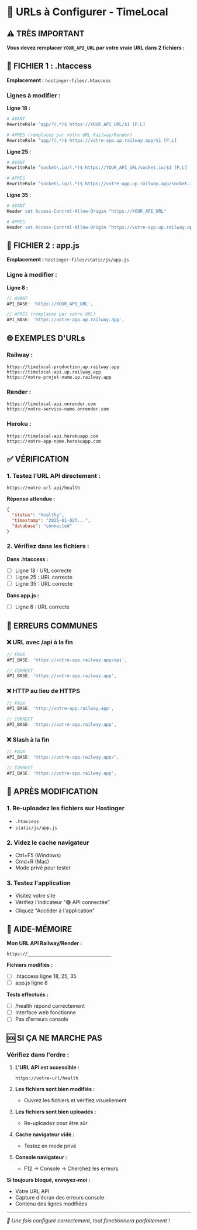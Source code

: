 # 🔧 URLs à Configurer - TimeLocal

## ⚠️ TRÈS IMPORTANT

**Vous devez remplacer `YOUR_API_URL` par votre vraie URL dans 2 fichiers :**

## 📄 FICHIER 1 : .htaccess

**Emplacement :** `hostinger-files/.htaccess`

### **Lignes à modifier :**

**Ligne 18 :**
```apache
# AVANT
RewriteRule ^app/?(.*)$ https://YOUR_API_URL/$1 [P,L]

# APRÈS (remplacez par votre URL Railway/Render)
RewriteRule ^app/?(.*)$ https://votre-app.up.railway.app/$1 [P,L]
```

**Ligne 25 :**
```apache
# AVANT
RewriteRule ^socket\.io/(.*)$ https://YOUR_API_URL/socket.io/$1 [P,L]

# APRÈS
RewriteRule ^socket\.io/(.*)$ https://votre-app.up.railway.app/socket.io/$1 [P,L]
```

**Ligne 35 :**
```apache
# AVANT
Header set Access-Control-Allow-Origin "https://YOUR_API_URL"

# APRÈS
Header set Access-Control-Allow-Origin "https://votre-app.up.railway.app"
```

## 📄 FICHIER 2 : app.js

**Emplacement :** `hostinger-files/static/js/app.js`

### **Ligne à modifier :**

**Ligne 8 :**
```javascript
// AVANT
API_BASE: 'https://YOUR_API_URL',

// APRÈS (remplacez par votre URL)
API_BASE: 'https://votre-app.up.railway.app',
```

## 🌐 EXEMPLES D'URLs

### **Railway :**
```
https://timelocal-production.up.railway.app
https://timelocal-api.up.railway.app
https://votre-projet-name.up.railway.app
```

### **Render :**
```
https://timelocal-api.onrender.com
https://votre-service-name.onrender.com
```

### **Heroku :**
```
https://timelocal-api.herokuapp.com
https://votre-app-name.herokuapp.com
```

## ✅ VÉRIFICATION

### **1. Testez l'URL API directement :**
```
https://votre-url-api/health
```

**Réponse attendue :**
```json
{
  "status": "healthy",
  "timestamp": "2025-01-02T...",
  "database": "connected"
}
```

### **2. Vérifiez dans les fichiers :**

**Dans .htaccess :**
- [ ] Ligne 18 : URL correcte
- [ ] Ligne 25 : URL correcte  
- [ ] Ligne 35 : URL correcte

**Dans app.js :**
- [ ] Ligne 8 : URL correcte

## 🚨 ERREURS COMMUNES

### **❌ URL avec /api à la fin**
```javascript
// FAUX
API_BASE: 'https://votre-app.railway.app/api',

// CORRECT
API_BASE: 'https://votre-app.railway.app',
```

### **❌ HTTP au lieu de HTTPS**
```javascript
// FAUX
API_BASE: 'http://votre-app.railway.app',

// CORRECT
API_BASE: 'https://votre-app.railway.app',
```

### **❌ Slash à la fin**
```javascript
// FAUX
API_BASE: 'https://votre-app.railway.app/',

// CORRECT
API_BASE: 'https://votre-app.railway.app',
```

## 🔄 APRÈS MODIFICATION

### **1. Re-uploadez les fichiers sur Hostinger**
- `.htaccess`
- `static/js/app.js`

### **2. Videz le cache navigateur**
- Ctrl+F5 (Windows)
- Cmd+R (Mac)
- Mode privé pour tester

### **3. Testez l'application**
- Visitez votre site
- Vérifiez l'indicateur "🟢 API connectée"
- Cliquez "Accéder à l'application"

## 📝 AIDE-MÉMOIRE

**Mon URL API Railway/Render :**
```
https://________________________________
```

**Fichiers modifiés :**
- [ ] .htaccess ligne 18, 25, 35
- [ ] app.js ligne 8

**Tests effectués :**
- [ ] /health répond correctement
- [ ] Interface web fonctionne
- [ ] Pas d'erreurs console

## 🆘 SI ÇA NE MARCHE PAS

### **Vérifiez dans l'ordre :**

1. **L'URL API est accessible :**
   ```
   https://votre-url/health
   ```

2. **Les fichiers sont bien modifiés :**
   - Ouvrez les fichiers et vérifiez visuellement

3. **Les fichiers sont bien uploadés :**
   - Re-uploadez pour être sûr

4. **Cache navigateur vidé :**
   - Testez en mode privé

5. **Console navigateur :**
   - F12 → Console → Cherchez les erreurs

**Si toujours bloqué, envoyez-moi :**
- Votre URL API
- Capture d'écran des erreurs console
- Contenu des lignes modifiées

---

*🔧 Une fois configuré correctement, tout fonctionnera parfaitement !*
